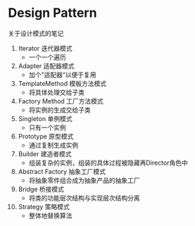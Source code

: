 # Design Pattern

关于设计模式的笔记

1. Iterator 迭代器模式
    - 一个一个遍历
2. Adapter 适配器模式
    - 加个”适配器“以便于复用
3. TemplateMethod 模板方法模式
    - 将具体处理交给子类
4. Factory Method 工厂方法模式
    - 将实例的生成交给子类
5. Singleton 单例模式
    - 只有一个实例
6. Prototype 原型模式
    - 通过复制生成实例
7. Builder 建造者模式
    - 组装复杂的实例，组装的具体过程被隐藏再Director角色中
8. Abstract Factory 抽象工厂模式
    - 将抽象零件组合成为抽象产品的抽象工厂
9. Bridge 桥接模式
    - 将类的功能层次结构与实现层次结构分离
10. Strategy 策略模式
    - 整体地替换算法